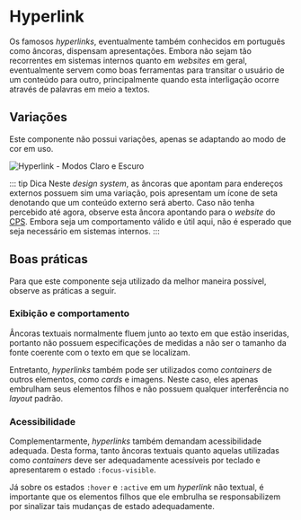 # Hyperlink

Os famosos _hyperlinks_, eventualmente também conhecidos em português como âncoras, dispensam apresentações. Embora não sejam tão recorrentes em sistemas internos quanto em _websites_ em geral, eventualmente servem como boas ferramentas para transitar o usuário de um conteúdo para outro, principalmente quando esta interligação ocorre através de palavras em meio a textos.

<LinkToCpsElements name="link" />

## Variações

Este componente não possui variações, apenas se adaptando ao modo de cor em uso.

![Hyperlink - Modos Claro e Escuro](~@source/assets/images/component-hyperlink.png)

::: tip Dica
Neste _design system_, as âncoras que apontam para endereços externos possuem sim uma variação, pois apresentam um ícone de seta denotando que um conteúdo externo será aberto. Caso não tenha percebido até agora, observe esta âncora apontando para o _website_ do [CPS](https://www.cps.sp.gov.br/). Embora seja um comportamento válido e útil aqui, não é esperado que seja necessário em sistemas internos.
:::

## Boas práticas

Para que este componente seja utilizado da melhor maneira possível, observe as práticas a seguir.

### Exibição e comportamento

Âncoras textuais normalmente fluem junto ao texto em que estão inseridas, portanto não possuem especificações de medidas a não ser o tamanho da fonte coerente com o texto em que se localizam.

Entretanto, _hyperlinks_ também pode ser utilizados como _containers_ de outros elementos, como _cards_ e imagens. Neste caso, eles apenas embrulham seus elementos filhos e não possuem qualquer interferência no _layout_ padrão.

### Acessibilidade

Complementarmente, _hyperlinks_ também demandam acessibilidade adequada. Desta forma, tanto âncoras textuais quanto aquelas utilizadas como _containers_ deve ser adequadamente acessíveis por teclado e apresentarem o estado `:focus-visible`.

Já sobre os estados `:hover` e `:active` em um _hyperlink_ não textual, é importante que os elementos filhos que ele embrulha se responsabilizem por sinalizar tais mudanças de estado adequadamente.
